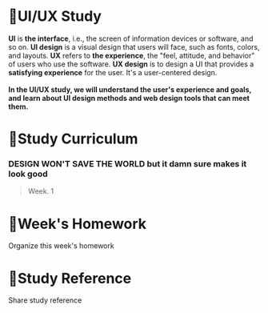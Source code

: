 # 📕UI/UX Study
**UI** is **the interface**, i.e., the screen of information devices or software, and so on. **UI design** is a visual design that users will face, such as fonts, colors, and layouts. **UX** refers to **the experience**, the "feel, attitude, and behavior" of users who use the software. **UX design** is to design a UI that provides a **satisfying experience** for the user. It's a user-centered design. <br><br>
**In the UI/UX study, we will understand the user's experience and goals, and learn about UI design methods and web design tools that can meet them.**

# 📝Study Curriculum
### **DESIGN WON'T SAVE THE WORLD** but it damn sure makes it look good <br>
> Week. 1









# 📅Week's Homework
Organize this week's homework

# 📑Study Reference
Share study reference


